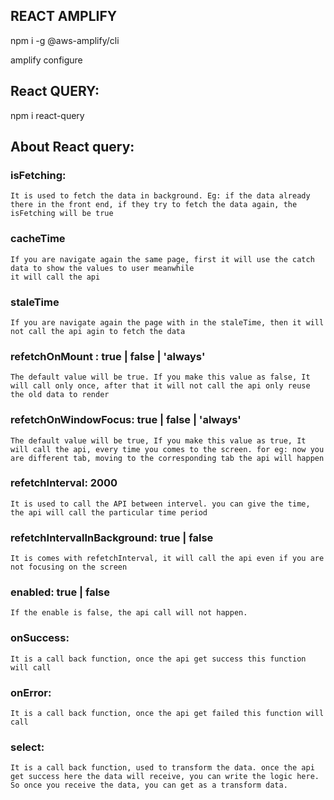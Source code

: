 ## REACT AMPLIFY

npm i -g @aws-amplify/cli

amplify configure


## React QUERY:

npm i react-query



## About React query:

### isFetching:
    It is used to fetch the data in background. Eg: if the data already there in the front end, if they try to fetch the data again, the isFetching will be true

### cacheTime
    If you are navigate again the same page, first it will use the catch data to show the values to user meanwhile
    it will call the api

### staleTime
    If you are navigate again the page with in the staleTime, then it will not call the api agin to fetch the data

### refetchOnMount : true | false | 'always'
    The default value will be true. If you make this value as false, It will call only once, after that it will not call the api only reuse the old data to render

### refetchOnWindowFocus: true | false | 'always'
    The default value will be true, If you make this value as true, It will call the api, every time you comes to the screen. for eg: now you are different tab, moving to the corresponding tab the api will happen

### refetchInterval: 2000
    It is used to call the API between intervel. you can give the time, the api will call the particular time period

### refetchIntervalInBackground: true | false
    It is comes with refetchInterval, it will call the api even if you are not focusing on the screen

### enabled: true | false
    If the enable is false, the api call will not happen.

### onSuccess:
    It is a call back function, once the api get success this function will call

### onError:
    It is a call back function, once the api get failed this function will call

### select:
    It is a call back function, used to transform the data. once the api get success here the data will receive, you can write the logic here. So once you receive the data, you can get as a transform data.

###
